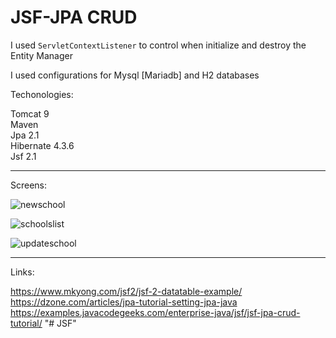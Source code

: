 # JSF-JPA CRUD

I used `ServletContextListener` to control when initialize and destroy the Entity Manager

I used configurations for Mysql [Mariadb] and H2 databases

Techonologies:

Tomcat 9  
Maven  
Jpa 2.1  
Hibernate 4.3.6  
Jsf 2.1  

___

Screens:

![newschool](https://user-images.githubusercontent.com/32627919/36355041-bbd894a4-14bb-11e8-98cf-733a45877e19.PNG)

![schoolslist](https://user-images.githubusercontent.com/32627919/36355042-bbf9c9ee-14bb-11e8-8ed8-ed82536c4629.PNG)

![updateschool](https://user-images.githubusercontent.com/32627919/36355043-bc1cf644-14bb-11e8-8fdd-c04563d7ed23.PNG)

___

Links:

https://www.mkyong.com/jsf2/jsf-2-datatable-example/  
https://dzone.com/articles/jpa-tutorial-setting-jpa-java  
https://examples.javacodegeeks.com/enterprise-java/jsf/jsf-jpa-crud-tutorial/  "# JSF" 
